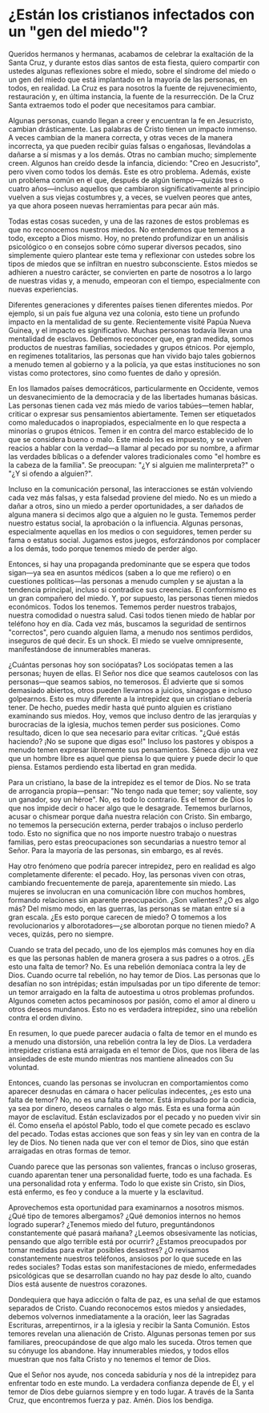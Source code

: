 # ¿Están los cristianos infectados con un "gen del miedo"?  

Queridos hermanos y hermanas, acabamos de celebrar la exaltación de la Santa Cruz, y durante estos días santos de esta fiesta, quiero compartir con ustedes algunas reflexiones sobre el miedo, sobre el síndrome del miedo o un gen del miedo que está implantado en la mayoría de las personas, en todos, en realidad. La Cruz es para nosotros la fuente de rejuvenecimiento, restauración y, en última instancia, la fuente de la resurrección. De la Cruz Santa extraemos todo el poder que necesitamos para cambiar.

Algunas personas, cuando llegan a creer y encuentran la fe en Jesucristo, cambian drásticamente. Las palabras de Cristo tienen un impacto inmenso. A veces cambian de la manera correcta, y otras veces de la manera incorrecta, ya que pueden recibir guías falsas o engañosas, llevándolas a dañarse a sí mismas y a los demás. Otras no cambian mucho; simplemente creen. Algunos han creído desde la infancia, diciendo: "Creo en Jesucristo", pero viven como todos los demás. Este es otro problema. Además, existe un problema común en el que, después de algún tiempo—quizás tres o cuatro años—incluso aquellos que cambiaron significativamente al principio vuelven a sus viejas costumbres y, a veces, se vuelven peores que antes, ya que ahora poseen nuevas herramientas para pecar aún más.

Todas estas cosas suceden, y una de las razones de estos problemas es que no reconocemos nuestros miedos. No entendemos que tememos a todo, excepto a Dios mismo. Hoy, no pretendo profundizar en un análisis psicológico o en consejos sobre cómo superar diversos pecados, sino simplemente quiero plantear este tema y reflexionar con ustedes sobre los tipos de miedos que se infiltran en nuestro subconsciente. Estos miedos se adhieren a nuestro carácter, se convierten en parte de nosotros a lo largo de nuestras vidas y, a menudo, empeoran con el tiempo, especialmente con nuevas experiencias.

Diferentes generaciones y diferentes países tienen diferentes miedos. Por ejemplo, si un país fue alguna vez una colonia, esto tiene un profundo impacto en la mentalidad de su gente. Recientemente visité Papúa Nueva Guinea, y el impacto es significativo. Muchas personas todavía llevan una mentalidad de esclavos. Debemos reconocer que, en gran medida, somos productos de nuestras familias, sociedades y grupos étnicos. Por ejemplo, en regímenes totalitarios, las personas que han vivido bajo tales gobiernos a menudo temen al gobierno y a la policía, ya que estas instituciones no son vistas como protectores, sino como fuentes de daño y opresión.

En los llamados países democráticos, particularmente en Occidente, vemos un desvanecimiento de la democracia y de las libertades humanas básicas. Las personas tienen cada vez más miedo de varios tabúes—temen hablar, criticar o expresar sus pensamientos abiertamente. Temen ser etiquetados como maleducados o inapropiados, especialmente en lo que respecta a minorías o grupos étnicos. Temen ir en contra del marco establecido de lo que se considera bueno o malo. Este miedo les es impuesto, y se vuelven reacios a hablar con la verdad—a llamar al pecado por su nombre, a afirmar las verdades bíblicas o a defender valores tradicionales como "el hombre es la cabeza de la familia". Se preocupan: "¿Y si alguien me malinterpreta?" o "¿Y si ofendo a alguien?".

Incluso en la comunicación personal, las interacciones se están volviendo cada vez más falsas, y esta falsedad proviene del miedo. No es un miedo a dañar a otros, sino un miedo a perder oportunidades, a ser dañados de alguna manera si decimos algo que a alguien no le gusta. Tememos perder nuestro estatus social, la aprobación o la influencia. Algunas personas, especialmente aquellas en los medios o con seguidores, temen perder su fama o estatus social. Jugamos estos juegos, esforzándonos por complacer a los demás, todo porque tenemos miedo de perder algo.

Entonces, si hay una propaganda predominante que se espera que todos sigan—ya sea en asuntos médicos (saben a lo que me refiero) o en cuestiones políticas—las personas a menudo cumplen y se ajustan a la tendencia principal, incluso si contradice sus creencias. El conformismo es un gran compañero del miedo. Y, por supuesto, las personas tienen miedos económicos. Todos los tenemos. Tememos perder nuestros trabajos, nuestra comodidad o nuestra salud. Casi todos tienen miedo de hablar por teléfono hoy en día. Cada vez más, buscamos la seguridad de sentirnos "correctos", pero cuando alguien llama, a menudo nos sentimos perdidos, inseguros de qué decir. Es un shock. El miedo se vuelve omnipresente, manifestándose de innumerables maneras.

¿Cuántas personas hoy son sociópatas? Los sociópatas temen a las personas; huyen de ellas. El Señor nos dice que seamos cautelosos con las personas—que seamos sabios, no temerosos. Él advierte que si somos demasiado abiertos, otros pueden llevarnos a juicios, sinagogas e incluso golpearnos. Esto es muy diferente a la intrepidez que un cristiano debería tener. De hecho, puedes medir hasta qué punto alguien es cristiano examinando sus miedos. Hoy, vemos que incluso dentro de las jerarquías y burocracias de la iglesia, muchos temen perder sus posiciones. Como resultado, dicen lo que sea necesario para evitar críticas. "¿Qué estás haciendo? ¡No se supone que digas eso!" Incluso los pastores y obispos a menudo temen expresar libremente sus pensamientos. Séneca dijo una vez que un hombre libre es aquel que piensa lo que quiere y puede decir lo que piensa. Estamos perdiendo esta libertad en gran medida.

Para un cristiano, la base de la intrepidez es el temor de Dios. No se trata de arrogancia propia—pensar: "No tengo nada que temer; soy valiente, soy un ganador, soy un héroe". No, es todo lo contrario. Es el temor de Dios lo que nos impide decir o hacer algo que le desagrade. Tememos burlarnos, acusar o chismear porque daña nuestra relación con Cristo. Sin embargo, no tememos la persecución externa, perder trabajos o incluso perderlo todo. Esto no significa que no nos importe nuestro trabajo o nuestras familias, pero estas preocupaciones son secundarias a nuestro temor al Señor. Para la mayoría de las personas, sin embargo, es al revés.

Hay otro fenómeno que podría parecer intrepidez, pero en realidad es algo completamente diferente: el pecado. Hoy, las personas viven con otras, cambiando frecuentemente de pareja, aparentemente sin miedo. Las mujeres se involucran en una comunicación libre con muchos hombres, formando relaciones sin aparente preocupación. ¿Son valientes? ¿O es algo más? Del mismo modo, en las guerras, las personas se matan entre sí a gran escala. ¿Es esto porque carecen de miedo? O tomemos a los revolucionarios y alborotadores—¿se alborotan porque no tienen miedo? A veces, quizás, pero no siempre.

Cuando se trata del pecado, uno de los ejemplos más comunes hoy en día es que las personas hablen de manera grosera a sus padres o a otros. ¿Es esto una falta de temor? No. Es una rebelión demoníaca contra la ley de Dios. Cuando ocurre tal rebelión, no hay temor de Dios. Las personas que lo desafían no son intrépidas; están impulsadas por un tipo diferente de temor: un temor arraigado en la falta de autoestima u otros problemas profundos. Algunos cometen actos pecaminosos por pasión, como el amor al dinero u otros deseos mundanos. Esto no es verdadera intrepidez, sino una rebelión contra el orden divino.

En resumen, lo que puede parecer audacia o falta de temor en el mundo es a menudo una distorsión, una rebelión contra la ley de Dios. La verdadera intrepidez cristiana está arraigada en el temor de Dios, que nos libera de las ansiedades de este mundo mientras nos mantiene alineados con Su voluntad.

Entonces, cuando las personas se involucran en comportamientos como aparecer desnudas en cámara o hacer películas indecentes, ¿es esto una falta de temor? No, no es una falta de temor. Está impulsado por la codicia, ya sea por dinero, deseos carnales o algo más. Esta es una forma aún mayor de esclavitud. Están esclavizados por el pecado y no pueden vivir sin él. Como enseña el apóstol Pablo, todo el que comete pecado es esclavo del pecado. Todas estas acciones que son feas y sin ley van en contra de la ley de Dios. No tienen nada que ver con el temor de Dios, sino que están arraigadas en otras formas de temor.

Cuando parece que las personas son valientes, francas o incluso groseras, cuando aparentan tener una personalidad fuerte, todo es una fachada. Es una personalidad rota y enferma. Todo lo que existe sin Cristo, sin Dios, está enfermo, es feo y conduce a la muerte y la esclavitud.

Aprovechemos esta oportunidad para examinarnos a nosotros mismos. ¿Qué tipo de temores albergamos? ¿Qué demonios internos no hemos logrado superar? ¿Tenemos miedo del futuro, preguntándonos constantemente qué pasará mañana? ¿Leemos obsesivamente las noticias, pensando que algo terrible está por ocurrir? ¿Estamos preocupados por tomar medidas para evitar posibles desastres? ¿O revisamos constantemente nuestros teléfonos, ansiosos por lo que sucede en las redes sociales? Todas estas son manifestaciones de miedo, enfermedades psicológicas que se desarrollan cuando no hay paz desde lo alto, cuando Dios está ausente de nuestros corazones.

Dondequiera que haya adicción o falta de paz, es una señal de que estamos separados de Cristo. Cuando reconocemos estos miedos y ansiedades, debemos volvernos inmediatamente a la oración, leer las Sagradas Escrituras, arrepentirnos, ir a la iglesia y recibir la Santa Comunión. Estos temores revelan una alienación de Cristo. Algunas personas temen por sus familiares, preocupándose de que algo malo les suceda. Otros temen que su cónyuge los abandone. Hay innumerables miedos, y todos ellos muestran que nos falta Cristo y no tenemos el temor de Dios.

Que el Señor nos ayude, nos conceda sabiduría y nos dé la intrepidez para enfrentar todo en este mundo. La verdadera confianza depende de Él, y el temor de Dios debe guiarnos siempre y en todo lugar. A través de la Santa Cruz, que encontremos fuerza y paz. Amén. Dios los bendiga.

